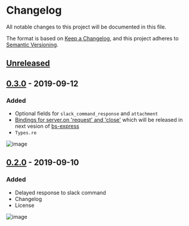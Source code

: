 # Changelog

All notable changes to this project will be documented in this file.

The format is based on [Keep a Changelog](https://keepachangelog.com/en/1.0.0/),
and this project adheres to [Semantic Versioning](https://semver.org/spec/v2.0.0.html).

## [Unreleased]

## [0.3.0] - 2019-09-12

### Added

- Optional fields for `slack_command_response` and `attachment`
- [Bindings for server.on 'request' and 'close'](https://github.com/reasonml-community/bs-express/pull/65) which will be released in next vesion of [bs-express](https://github.com/reasonml-community/bs-express)
- `Types.re`

![image](https://user-images.githubusercontent.com/16056918/64738938-62244480-d4f9-11e9-97b4-87b3a406a52b.png)

## [0.2.0] - 2019-09-10

### Added

- Delayed response to slack command
- Changelog
- License

![image](https://user-images.githubusercontent.com/16056918/64565530-a5957c00-d35c-11e9-9fbe-a42b6efc0090.png)

[Unreleased]: https://github.com/strdr4605/memo-bot/compare/v0.3.0...HEAD
[0.3.0]: https://github.com/strdr4605/memo-bot/compare/v0.2.0...v0.3.0
[0.2.0]: https://github.com/strdr4605/memo-bot/releases/tag/v0.2.0
